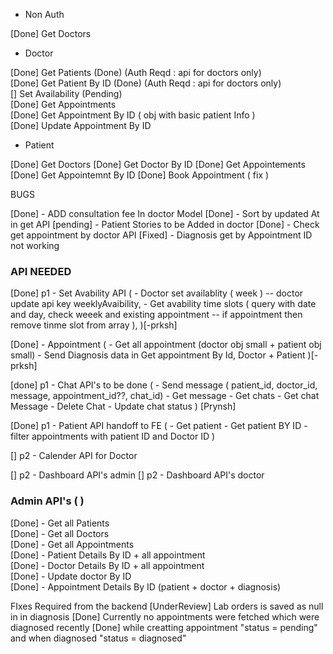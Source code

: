 - Non Auth<br>

[Done] Get Doctors<br>

- Doctor<br>

[Done] Get Patients (Done) (Auth Reqd : api for doctors only)<br>
[Done] Get Patient By ID (Done) (Auth Reqd : api for doctors only)<br>
[] Set Availability (Pending)<br>
[Done] Get Appointments <br>
[Done] Get Appointment By ID ( obj with basic patient Info ) <br>
[Done] Update Appointment By ID<br>

- Patient<br>

[Done] Get Doctors
[Done] Get Doctor By ID
[Done] Get Appointements
[Done] Get Appointemnt By ID
[Done] Book Appointment ( fix )

BUGS

[Done] - ADD consultation fee In doctor Model
[Done] - Sort by updated At in get API
[pending] - Patient Stories to be Added in doctor
[Done] - Check get appointment by doctor API
[Fixed] - Diagnosis get by Appointment ID not working

### API NEEDED

[Done] p1 - Set Avability API ( - Doctor set availablity ( week ) -- doctor update api key weeklyAvaibility, - Get avability time slots ( query with date and day, check weeek and existing appointment -- if appointment then remove tinme slot from array ),
)[-prksh]

[Done] - Appointment ( - Get all appointment (doctor obj small + patient obj small) - Send Diagnosis data in Get appointment By Id, Doctor + Patient
)[-prksh]

[done] p1 - Chat API's to be done ( - Send message ( patient_id, doctor_id, message, appointment_id??, chat_id) - Get message - Get chats - Get chat Message - Delete Chat - Update chat status
) [Prynsh]

[Done] p1 - Patient API handoff to FE ( - Get patient - Get patient BY ID - filter appointments with patient ID and Doctor ID
)

[] p2 - Calender API for Doctor

[] p2 - Dashboard API's admin
[] p2 - Dashboard API's doctor

### Admin API's ( )

[Done] - Get all Patients <br>
[Done] - Get all Doctors <br>
[Done] - Get all Appointments <br>
[Done] - Patient Details By ID + all appointment <br>
[Done] - Doctor Details By ID + all appointment <br>
[Done] - Update doctor By ID <br>
[Done] - Appointment Details By ID (patient + doctor + diagnosis) <br>

FIxes Required from the backend
[UnderReview] Lab orders is saved as null in in diagnosis
[Done] Currently no appointments were fetched which were diagnosed recently
[Done] while creatting appointment "status = pending" and when diagnosed "status = diagnosed"
